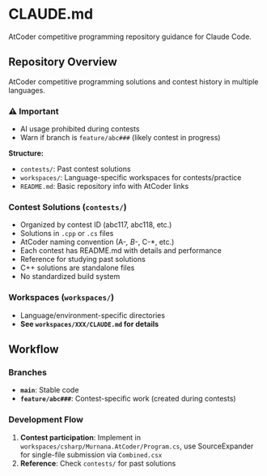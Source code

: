 # CLAUDE.md

AtCoder competitive programming repository guidance for Claude Code.

## Repository Overview

AtCoder competitive programming solutions and contest history in multiple languages.

### ⚠️ Important
- AI usage prohibited during contests
- Warn if branch is `feature/abc###` (likely contest in progress)

**Structure:**
- `contests/`: Past contest solutions
- `workspaces/`: Language-specific workspaces for contests/practice
- `README.md`: Basic repository info with AtCoder links

### Contest Solutions (`contests/`)
- Organized by contest ID (abc117, abc118, etc.)
- Solutions in `.cpp` or `.cs` files
- AtCoder naming convention (A-*, B-*, C-*, etc.)
- Each contest has README.md with details and performance
- Reference for studying past solutions
- C++ solutions are standalone files
- No standardized build system

### Workspaces (`workspaces/`)
- Language/environment-specific directories
- **See `workspaces/XXX/CLAUDE.md` for details**

## Workflow
### Branches
- **`main`**: Stable code
- **`feature/abc###`**: Contest-specific work (created during contests)

### Development Flow
1. **Contest participation**: Implement in `workspaces/csharp/Murnana.AtCoder/Program.cs`, use SourceExpander for single-file submission via `Combined.csx`
2. **Reference**: Check `contests/` for past solutions
